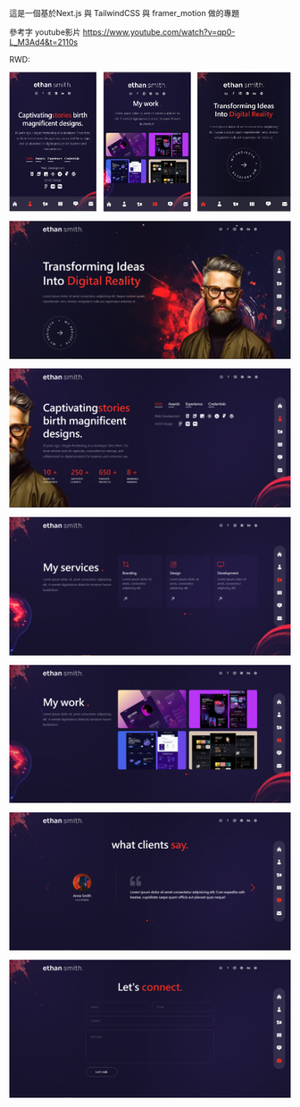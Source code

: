 這是一個基於Next.js 與 TailwindCSS 與 framer_motion 做的專題

參考字 youtube影片 https://www.youtube.com/watch?v=qp0-L_M3Ad4&t=2110s

RWD:

![image](https://github.com/7Huaa/NextJS_TailwindCSS_web/blob/master/RWD_001.PNG)

![image](https://github.com/7Huaa/NextJS_TailwindCSS_web/blob/master/Nextjs_home.PNG)

![image](https://github.com/7Huaa/NextJS_TailwindCSS_web/blob/master/Nextjs_about.PNG)

![image](https://github.com/7Huaa/NextJS_TailwindCSS_web/blob/master/Nextjs_services.PNG)

![image](https://github.com/7Huaa/NextJS_TailwindCSS_web/blob/master/Nextjs_work.PNG)

![image](https://github.com/7Huaa/NextJS_TailwindCSS_web/blob/master/Nextjs_testimonials.PNG)

![image](https://github.com/7Huaa/NextJS_TailwindCSS_web/blob/master/Nextjs_content.PNG)

